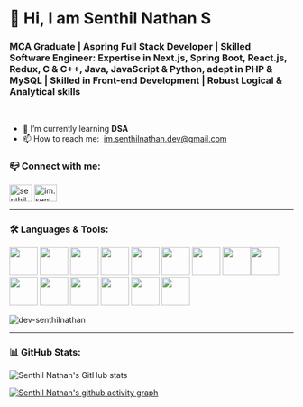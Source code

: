 # 👋 Hi, I am Senthil Nathan S

### MCA Graduate | Aspring Full Stack Developer | Skilled Software Engineer: Expertise in Next.js, Spring Boot, React.js, Redux, C & C++, Java, JavaScript & Python, adept in PHP & MySQL | Skilled in Front-end Development | Robust Logical & Analytical skills

<br />

- 🌱 I’m currently learning **DSA**
- 📫 How to reach me: &nbsp;im.senthilnathan.dev@gmail.com
  <br/>

### 📪 Connect with me:
[<img align="center" src="https://raw.githubusercontent.com/rahuldkjain/github-profile-readme-generator/master/src/images/icons/Social/linked-in-alt.svg" alt="senthilnathan s" height="30" width="40" />](https://linkedin.com/in/senthil-nathan-s-6b66012ab)
[<img align="center" src="https://raw.githubusercontent.com/rahuldkjain/github-profile-readme-generator/master/src/images/icons/Social/instagram.svg" alt="im.senthil_nathan_" height="30" width="40" />](https://instagram.com/im.senthil_nathan_)

---
### 🛠 Languages & Tools:

<img height="50" width="50" src="https://img.icons8.com/color/48/000000/python.png" /> <img height="50" width="50" src="https://img.icons8.com/color/48/000000/c-programming.png" /> <img height="50" width="50" src="https://img.icons8.com/color/48/000000/c-plus-plus-logo.png" /> <img height="50" width="50" src="https://img.icons8.com/color/48/000000/java-coffee-cup-logo.png" /> <img height="50" width="50" src="https://img.icons8.com/color/48/000000/html-5.png" /> <img height="50" width="50" src="https://img.icons8.com/color/48/000000/css3.png" /> <img height="50" width="50" src="https://img.icons8.com/color/48/000000/tailwindcss.png"/> <img height="50" width="50" src="https://img.icons8.com/color/48/000000/javascript.png"/><img height="50" width="50" src="https://img.icons8.com/color/48/000000/typescript.png"/> <img height="50" width="50" src="https://img.icons8.com/color/48/000000/react-native.png"/> <img height="50" width="50" src="https://img.icons8.com/color/48/000000/github.png"/> <img height="50" width="50" src="https://img.icons8.com/color/48/000000/mysql-logo.png"/> <img height="50" width="50" src="https://img.icons8.com/color/48/000000/mongodb.png"/> <img height="50" width="50" src="https://img.icons8.com/color/48/000000/nodejs.png"/> <img height="50" width="50" src="https://img.icons8.com/color/48/000000/spring-logo.png"/>

<img align="center" src="https://github-readme-stats.vercel.app/api/top-langs?username=dev-senthilnathan&show_icons=true&locale=en&layout=compact" alt="dev-senthilnathan" />

---

### 📊 GitHub Stats:

![Senthil Nathan's GitHub stats](https://github-readme-stats.vercel.app/api?username=dev-senthilnathan&theme=light&show_icons=true&&hide=issues,contribs)

[![Senthil Nathan's github activity graph](https://github-readme-activity-graph.vercel.app/graph?username=dev-senthilnathan&bg_color=ffffff&color=3385ff&line=51f565&point=51f965&area=true&hide_border=true)](https://github.com/ashutosh00710/github-readme-activity-graph)
